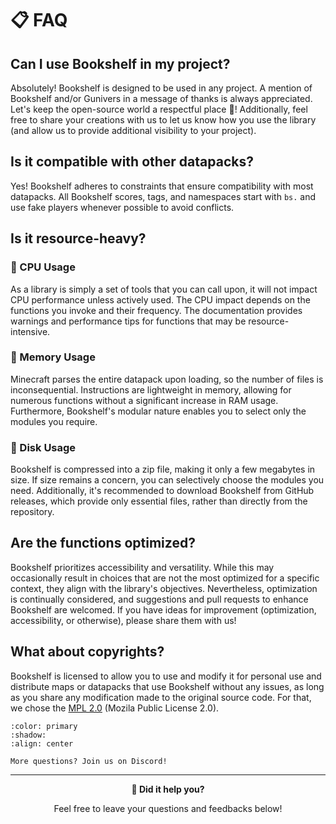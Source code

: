 # 📋 FAQ

## Can I use Bookshelf in my project?

Absolutely! Bookshelf is designed to be used in any project. A mention of Bookshelf and/or Gunivers in a message of thanks is always appreciated. Let's keep the open-source world a respectful place 🤗! Additionally, feel free to share your creations with us to let us know how you use the library (and allow us to provide additional visibility to your project).

## Is it compatible with other datapacks?

Yes! Bookshelf adheres to constraints that ensure compatibility with most datapacks. All Bookshelf scores, tags, and namespaces start with `bs.` and use fake players whenever possible to avoid conflicts.

## Is it resource-heavy?

### 🧠 CPU Usage

As a library is simply a set of tools that you can call upon, it will not impact CPU performance unless actively used. The CPU impact depends on the functions you invoke and their frequency. The documentation provides warnings and performance tips for functions that may be resource-intensive.

### 💾 Memory Usage

Minecraft parses the entire datapack upon loading, so the number of files is inconsequential. Instructions are lightweight in memory, allowing for numerous functions without a significant increase in RAM usage. Furthermore, Bookshelf's modular nature enables you to select only the modules you require.

### 💽 Disk Usage

Bookshelf is compressed into a zip file, making it only a few megabytes in size. If size remains a concern, you can selectively choose the modules you need. Additionally, it's recommended to download Bookshelf from GitHub releases, which provide only essential files, rather than directly from the repository.

## Are the functions optimized?

Bookshelf prioritizes accessibility and versatility. While this may occasionally result in choices that are not the most optimized for a specific context, they align with the library's objectives. Nevertheless, optimization is continually considered, and suggestions and pull requests to enhance Bookshelf are welcomed. If you have ideas for improvement (optimization, accessibility, or otherwise), please share them with us!

## What about copyrights?

Bookshelf is licensed to allow you to use and modify it for personal use and distribute maps or datapacks that use Bookshelf without any issues, as long as you share any modification made to the original source code. For that, we chose the [MPL 2.0](https://github.com/mcbookshelf/Bookshelf/blob/master/LICENSE) (Mozila Public License 2.0).

```{button-link} https://discord.gg/MkXytNjmBt
:color: primary
:shadow:
:align: center

More questions? Join us on Discord!
```

---

<div id="gs-comments" align=center>

**💬 Did it help you?**

Feel free to leave your questions and feedbacks below!

</div>
